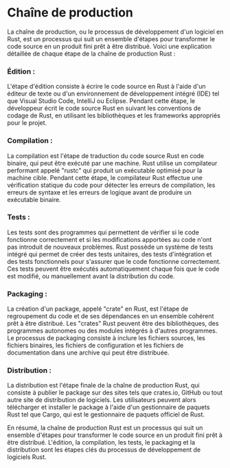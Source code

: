 # Chaîne de production
La chaîne de production, ou le processus de développement d'un logiciel en Rust, est un processus qui suit un ensemble d'étapes pour transformer le code source en un produit fini prêt à être distribué. Voici une explication détaillée de chaque étape de la chaîne de production Rust :


### Édition :

L'étape d'édition consiste à écrire le code source en Rust à l'aide d'un éditeur de texte ou d'un environnement de développement intégré (IDE) tel que Visual Studio Code, IntelliJ ou Eclipse. Pendant cette étape, le développeur écrit le code source Rust en suivant les conventions de codage de Rust, en utilisant les bibliothèques et les frameworks appropriés pour le projet.

### Compilation :
La compilation est l'étape de traduction du code source Rust en code binaire, qui peut être exécuté par une machine. Rust utilise un compilateur performant appelé "rustc" qui produit un exécutable optimisé pour la machine cible. Pendant cette étape, le compilateur Rust effectue une vérification statique du code pour détecter les erreurs de compilation, les erreurs de syntaxe et les erreurs de logique avant de produire un exécutable binaire.

### Tests :
Les tests sont des programmes qui permettent de vérifier si le code fonctionne correctement et si les modifications apportées au code n'ont pas introduit de nouveaux problèmes. Rust possède un système de tests intégré qui permet de créer des tests unitaires, des tests d'intégration et des tests fonctionnels pour s'assurer que le code fonctionne correctement. Ces tests peuvent être exécutés automatiquement chaque fois que le code est modifié, ou manuellement avant la distribution du code.


### Packaging :
La création d'un package, appelé "crate" en Rust, est l'étape de regroupement du code et de ses dépendances en un ensemble cohérent prêt à être distribué. Les "crates" Rust peuvent être des bibliothèques, des programmes autonomes ou des modules intégrés à d'autres programmes. Le processus de packaging consiste à inclure les fichiers sources, les fichiers binaires, les fichiers de configuration et les fichiers de documentation dans une archive qui peut être distribuée.

### Distribution :
La distribution est l'étape finale de la chaîne de production Rust, qui consiste à publier le package sur des sites tels que crates.io, GitHub ou tout autre site de distribution de logiciels. Les utilisateurs peuvent alors télécharger et installer le package à l'aide d'un gestionnaire de paquets Rust tel que Cargo, qui est le gestionnaire de paquets officiel de Rust.

En résumé, la chaîne de production Rust est un processus qui suit un ensemble d'étapes pour transformer le code source en un produit fini prêt à être distribué. L'édition, la compilation, les tests, le packaging et la distribution sont les étapes clés du processus de développement de logiciels Rust.
